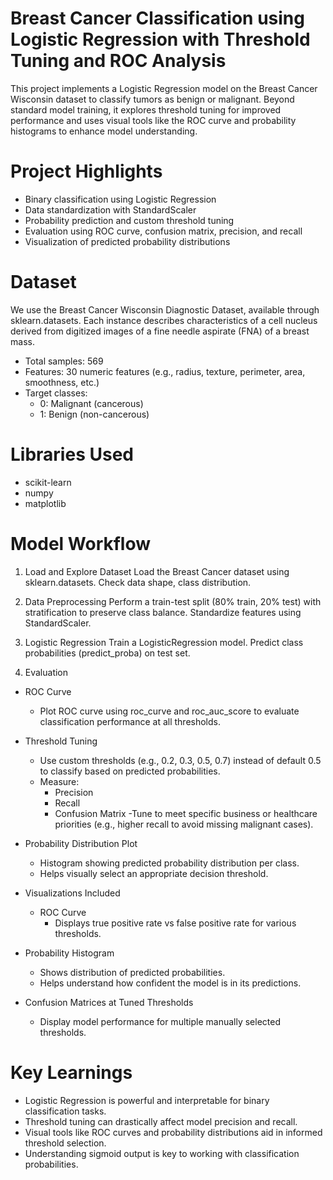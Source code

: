 # Breast Cancer Classification using Logistic Regression with Threshold Tuning and ROC Analysis
This project implements a Logistic Regression model on the Breast Cancer Wisconsin dataset to classify tumors as benign or malignant. Beyond standard model training, it explores threshold tuning for improved performance and uses visual tools like the ROC curve and probability histograms to enhance model understanding.

# Project Highlights
   - Binary classification using Logistic Regression
   - Data standardization with StandardScaler
   - Probability prediction and custom threshold tuning
   - Evaluation using ROC curve, confusion matrix, precision, and recall
   - Visualization of predicted probability distributions

# Dataset
We use the Breast Cancer Wisconsin Diagnostic Dataset, available through sklearn.datasets.
Each instance describes characteristics of a cell nucleus derived from digitized images of a fine needle aspirate (FNA) of a breast mass.

- Total samples: 569
- Features: 30 numeric features (e.g., radius, texture, perimeter, area, smoothness, etc.)
- Target classes:
   - 0: Malignant (cancerous)
   - 1: Benign (non-cancerous)

# Libraries Used
- scikit-learn
- numpy
- matplotlib

# Model Workflow
1. Load and Explore Dataset
Load the Breast Cancer dataset using sklearn.datasets.
Check data shape, class distribution.

2. Data Preprocessing
Perform a train-test split (80% train, 20% test) with stratification to preserve class balance.
Standardize features using StandardScaler.

3. Logistic Regression
Train a LogisticRegression model.
Predict class probabilities (predict_proba) on test set.

4. Evaluation
- ROC Curve
   - Plot ROC curve using roc_curve and roc_auc_score to evaluate classification performance at all thresholds.

- Threshold Tuning
  - Use custom thresholds (e.g., 0.2, 0.3, 0.5, 0.7) instead of default 0.5 to classify based on predicted probabilities.
  - Measure:
    - Precision
    - Recall
    - Confusion Matrix
  -Tune to meet specific business or healthcare priorities (e.g., higher recall to avoid missing malignant cases).

- Probability Distribution Plot
  - Histogram showing predicted probability distribution per class.
  - Helps visually select an appropriate decision threshold.

- Visualizations Included
  - ROC Curve
    - Displays true positive rate vs false positive rate for various thresholds.

- Probability Histogram
  - Shows distribution of predicted probabilities.
  - Helps understand how confident the model is in its predictions.

- Confusion Matrices at Tuned Thresholds
  -  Display model performance for multiple manually selected thresholds.

# Key Learnings
- Logistic Regression is powerful and interpretable for binary classification tasks.
- Threshold tuning can drastically affect model precision and recall.
- Visual tools like ROC curves and probability distributions aid in informed threshold selection.
- Understanding sigmoid output is key to working with classification probabilities.
